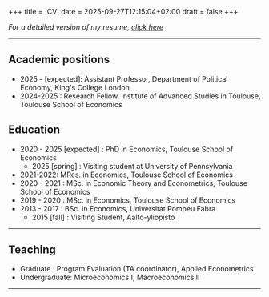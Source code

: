 +++
title = 'CV'
date = 2025-09-27T12:15:04+02:00
draft = false
+++

*For a detailed version of my resume, [click here](/resume.pdf)*

<!--
https://www.dropbox.com/scl/fi/fpwyw3d77xo4kqvx7v0t5/CV_BEIGELMAN.pdf?rlkey=ojepg8vbku3wr65c1jr41pxsv&dl=0
-->

---

## Academic positions ##

* 2025 - [expected]: Assistant Professor, Department of Political Economy, King's College London
* 2024-2025 : Research Fellow, Institute of Advanced Studies in Toulouse, Toulouse School of Economics

## Education ##

* 2020 - 2025 [expected] : PhD in Economics, Toulouse School of Economics
    * 2025 [spring] : Visiting student at University of Pennsylvania
* 2021-2022: MRes. in Economics, Toulouse School of Economics
* 2020 - 2021 : MSc. in Economic Theory and Econometrics, Toulouse School of Economics
* 2019 - 2020 : MSc. in Economics, Toulouse School of Economics
* 2013 - 2017 : BSc. in Economics, Universitat Pompeu Fabra
    * 2015 [fall] : Visiting Student, Aalto-yliopisto


---


## Teaching ##

* Graduate : Program Evaluation (TA coordinator), Applied Econometrics
* Undergraduate: Microeconomics I, Macroeconomics II

---


<!-- ## Presentations ##

* 2025: UPenn Empirical Micro Lunch, ENTER Stockholm Jamboree, TSE Economics of Education Workshop, EEA Bordeaux, Simposio de la Asociación Española de Economía (upcoming)
* 2024: TSE Economics of Education Workshop. -->